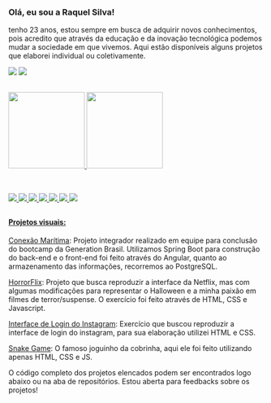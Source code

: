 ### Olá, eu sou a Raquel Silva!

tenho 23 anos, estou sempre em busca de adquirir novos conhecimentos, pois acredito que através da educação e da inovação tecnológica podemos mudar a sociedade em que vivemos. Aqui estão disponíveis alguns projetos que elaborei individual ou coletivamente.

 <div>
 <a href = "mailto:raquelshdy@gmail.com"><img src="https://img.shields.io/badge/Gmail-D14836?style=for-the-badge&logo=gmail&logoColor=white" target="_blank"></a>
 <a href="https://www.linkedin.com/in/raquel-da-conceição-silva-ab0285189/" target="_blank"><img src="https://img.shields.io/badge/-LinkedIn-%230077B5?style=for-the-badge&logo=linkedin&logoColor=white" target="_blank"></a> 
 </div>

##
<div>
  <a href="https://github.com/raqueldcsilva">
  <img height="150em" src="https://github-readme-stats.vercel.app/api?username=raqueldcsilva&show_icons=true&theme=dracula&include_all_commits=true&count_private=true"/>
  <img height="150em" src="https://github-readme-stats.vercel.app/api/top-langs/?username=raqueldcsilva&layout=compact&langs_count=7&theme=dracula"/>
</div>

##
 
<div style="display: inline_block"><br>
  <img src="https://img.shields.io/badge/Java-ED8B00?style=for-the-badge&logo=java&logoColor=white">
  <img src="https://img.shields.io/badge/JavaScript-F7DF1E?style=for-the-badge&logo=javascript&logoColor=black">
  <img src="https://img.shields.io/badge/HTML5-E34F26?style=for-the-badge&logo=html5&logoColor=white">
  <img src="https://img.shields.io/badge/CSS3-1572B6?style=for-the-badge&logo=css3&logoColor=white">
  <img src="https://img.shields.io/badge/PostgreSQL-316192?style=for-the-badge&logo=postgresql&logoColor=white">
  <img src="https://img.shields.io/badge/MySQL-00000F?style=for-the-badge&logo=mysql&logoColor=white">
  <img src="https://img.shields.io/badge/Spring-6DB33F?style=for-the-badge&logo=spring&logoColor=white">
</div>
 
 ##
  
 #### Projetos visuais:
 [Conexão Marítima](https://conexao-maritma.netlify.app/#/inicio): Projeto integrador realizado em equipe para conclusão do bootcamp da Generation Brasil. Utilizamos Spring Boot para construção do back-end e o front-end foi feito através do Angular, quanto ao armazenamento das informações, recorremos ao PostgreSQL.
 
 [HorrorFlix](https://raqueldcsilva.github.io/horrorFlix/): Projeto que busca reproduzir a interface da Netflix, mas com algumas modificações para representar o Halloween e a minha paixão em filmes de terror/suspense. O exercício foi feito através de HTML, CSS e Javascript.
 
 [Interface de Login do Instagram](https://raqueldcsilva.github.io/interface-instagram/): Exercício que buscou reproduzir a interface de login do instagram, para sua elaboração utilizei HTML e CSS.
 
 [Snake Game](https://raqueldcsilva.github.io/snake-game/): O famoso joguinho da cobrinha, aqui ele foi feito utilizando apenas HTML, CSS e JS.
 
 O código completo dos projetos elencados podem ser encontrados logo abaixo ou na aba de repositórios. 
 Estou aberta para feedbacks sobre os projetos!
 
 
  
 
 
